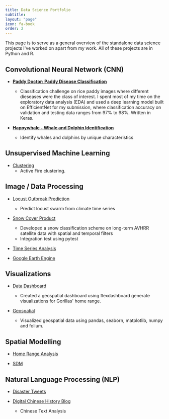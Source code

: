 ```yaml
---
title: Data Science Portfolio
subtitle: 
layout: "page"
icon: fa-book
order: 2
---
```


This page is to serve as a general overview of the standalone data science projects I've worked on apart from my work. All of these projects are in Python and R.

## **Convolutional Neural Network (CNN)**

- [**Paddy Doctor: Paddy Disease Classification**](https://github.com/pinkychow1010/machine-learning-project/tree/main/EfficientNet-rice-disease-detection)
  - Classification challenge on rice paddy images where different dieseases were the class of interest. I spent most of my time on the exploratory data analysis (EDA) and used a deep learning model built on EfficientNet for my submission, where classification accuracy on validation and testing data ranges from 97% to 98%. Written in Keras.

- [**Happywhale - Whale and Dolphin Identification**](https://github.com/pinkychow1010/machine-learning-project/tree/main/CNN-whale-fin-identification)
  - Identify whales and dolphins by unique characteristics


## **Unsupervised Machine Learning**

- [Clustering](https://github.com/pinkychow1010/machine-learning-project/tree/main/clustering-active-fire-detection)
  - Active Fire clustering.


## **Image / Data Processing**

- [Locust Outbreak Prediction](https://github.com/pinkychow1010/DeepLearning_LocustPrediction)
  - Predict locust swarm from climate time series

- [Snow Cover Product](https://github.com/pinkychow1010/dlr_snow_class)
  - Developed a snow classification scheme on long-term AVHRR satellite data with spatial and temporal filters
  - Integration test using pytest

- [Time Series Analysis](https://github.com/pinkychow1010/Priestley_Glacier_GNSS_Positioning_Assessment)

- [Google Earth Engine](https://github.com/pinkychow1010/PhuQuoc_OpenDumping)


## **Visualizations**

- [Data Dashboard](https://github.com/pinkychow1010/HomeRangeAnalysis)
  - Created a geospatial dashboard using flexdashboard generate visualizations for Gorillas' home range.
  
- [Geospatial](https://github.com/pinkychow1010/Burkina_Faso_Inland_Water_Bodies_Time_Series)
  - Visualized geospatial data using pandas, seaborn, matplotlib, numpy and folium.


## **Spatial Modelling**

- [Home Range Analysis](https://github.com/pinkychow1010/HomeRangeAnalysis)

- [SDM]()


## **Natural Language Processing (NLP)**

- [Disaster Tweets](https://github.com/pinkychow1010/machine-learning-project/tree/main/disaster-tweets)

- [Digital Chinese History Blog](https://github.com/pinkychow1010/digital-chinese-history-blog)
  - Chinese Text Analysis



